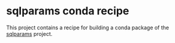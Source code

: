 # sqlparams conda recipe

This project contains a recipe for building a conda package of the
[sqlparams](https://github.com/cpburnz/python-sql-parameters) project.
